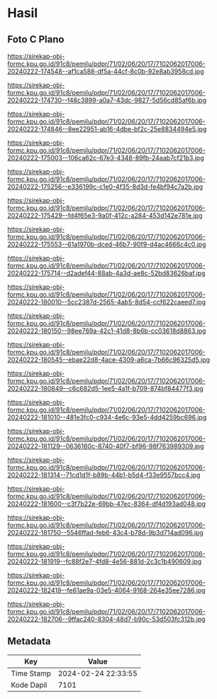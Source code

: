 # Hasil

## Foto C Plano

https://sirekap-obj-formc.kpu.go.id/91c8/pemilu/pdpr/71/02/06/20/17/7102062017006-20240222-174548--af1ca588-df5a-44cf-8c0b-92e8ab3958cd.jpg

https://sirekap-obj-formc.kpu.go.id/91c8/pemilu/pdpr/71/02/06/20/17/7102062017006-20240222-174730--f48c3899-a0a7-43dc-9827-5d56cd85af6b.jpg

https://sirekap-obj-formc.kpu.go.id/91c8/pemilu/pdpr/71/02/06/20/17/7102062017006-20240222-174846--8ee22951-ab16-4dbe-bf2c-25e8834494e5.jpg

https://sirekap-obj-formc.kpu.go.id/91c8/pemilu/pdpr/71/02/06/20/17/7102062017006-20240222-175003--106ca62c-67e3-4348-89fb-24aab7cf21b3.jpg

https://sirekap-obj-formc.kpu.go.id/91c8/pemilu/pdpr/71/02/06/20/17/7102062017006-20240222-175256--e336199c-c1e0-4f35-8d3d-fe4bf94c7a2b.jpg

https://sirekap-obj-formc.kpu.go.id/91c8/pemilu/pdpr/71/02/06/20/17/7102062017006-20240222-175429--fd4f65e3-9a0f-412c-a284-453d142e781e.jpg

https://sirekap-obj-formc.kpu.go.id/91c8/pemilu/pdpr/71/02/06/20/17/7102062017006-20240222-175553--61a1970b-dced-46b7-90f9-d4ac4666c4c0.jpg

https://sirekap-obj-formc.kpu.go.id/91c8/pemilu/pdpr/71/02/06/20/17/7102062017006-20240222-175714--d2adef44-88ab-4a3d-ae8c-52bd83626baf.jpg

https://sirekap-obj-formc.kpu.go.id/91c8/pemilu/pdpr/71/02/06/20/17/7102062017006-20240222-180010--5cc2387d-2565-4ab5-8d54-ccf622caeed7.jpg

https://sirekap-obj-formc.kpu.go.id/91c8/pemilu/pdpr/71/02/06/20/17/7102062017006-20240222-180150--98ee769a-42c1-41d8-8b6b-cc03618d8863.jpg

https://sirekap-obj-formc.kpu.go.id/91c8/pemilu/pdpr/71/02/06/20/17/7102062017006-20240222-180545--ebae22d8-4ace-4309-a6ca-7b66c96325d5.jpg

https://sirekap-obj-formc.kpu.go.id/91c8/pemilu/pdpr/71/02/06/20/17/7102062017006-20240222-180849--c6c682d5-1ee5-4a1f-b709-874bf84477f3.jpg

https://sirekap-obj-formc.kpu.go.id/91c8/pemilu/pdpr/71/02/06/20/17/7102062017006-20240222-181010--481e3fc0-c934-4e6c-93e5-4dd4259bc696.jpg

https://sirekap-obj-formc.kpu.go.id/91c8/pemilu/pdpr/71/02/06/20/17/7102062017006-20240222-181129--0636160c-8740-40f7-bf96-98f763989309.jpg

https://sirekap-obj-formc.kpu.go.id/91c8/pemilu/pdpr/71/02/06/20/17/7102062017006-20240222-181314--71cd1d1f-b89b-44b1-b5d4-f33e9557bcc4.jpg

https://sirekap-obj-formc.kpu.go.id/91c8/pemilu/pdpr/71/02/06/20/17/7102062017006-20240222-181600--c3f7b22e-69bb-47ec-8364-df4d193ad048.jpg

https://sirekap-obj-formc.kpu.go.id/91c8/pemilu/pdpr/71/02/06/20/17/7102062017006-20240222-181750--5546ffad-feb6-43c4-b78d-9b3d714ad096.jpg

https://sirekap-obj-formc.kpu.go.id/91c8/pemilu/pdpr/71/02/06/20/17/7102062017006-20240222-181919--fc88f2e7-4fd8-4e56-881d-2c3c1b490609.jpg

https://sirekap-obj-formc.kpu.go.id/91c8/pemilu/pdpr/71/02/06/20/17/7102062017006-20240222-182419--fe61ae9a-03e5-4064-9168-264e35ee7286.jpg

https://sirekap-obj-formc.kpu.go.id/91c8/pemilu/pdpr/71/02/06/20/17/7102062017006-20240222-182706--9ffac240-8304-48d7-b90c-53d503fc312b.jpg


## Metadata

| Key        | Value               |
| ---------- | ------------------- |
| Time Stamp | 2024-02-24 22:33:55 |
| Kode Dapil | 7101                |




